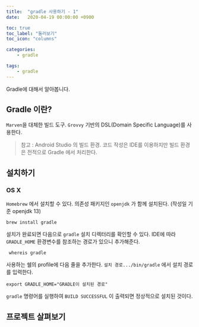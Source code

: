 ```yaml
---
title:  "gradle 사용하기 - 1"
date:   2020-04-19 00:00:00 +0900

toc: true
toc_label: "둘러보기"
toc_icon: "columns"

categories:
    - gradle

tags:
    - gradle
---
```


Gradle에 대해서 알아봅니다.

## Gradle 이란?

`Marven`을 대체한 빌드 도구.  `Grovvy` 기반의 DSL(Domain Specific Language)를 사용한다.

> 참고 :  Android Studio 의 빌드 환경. 코드 작성은 IDE를 이용하지만 빌드 환경은 전적으로 Gradle 에서 처리한다.


## 설치하기

### OS X 

`Homebrew` 에서 설치할 수 있다. 의존성 패키지인 `openjdk` 가 함께 설치된다. (작성일 기준 openjdk 13)

```
brew install gradle
```
설치가 완료되면 다음으로 `gradle` 설치 디렉터리를 확인할 수 있다. IDE에 따라 `GRADLE_HOME` 환경변수를 참조하는 경로가 있으니 추가해준다.

```
 whereis gradle
```

사용하는 쉘의 profile에 다음 줄을 추가한다. `설치 경로.../bin/gradle` 에서 설치 경로를 입력한다.

```
export GRADLE_HOME="GRADLE이 설치된 경로"
```

`gradle` 명령어를 실행하여 `BUILD SUCCESSFUL` 이 출력되면 정상적으로 설치된 것이다.


## 프로젝트 살펴보기


